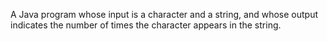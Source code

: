 A Java program whose input is a character and a string, and whose output indicates the number of times the character appears in the string.
